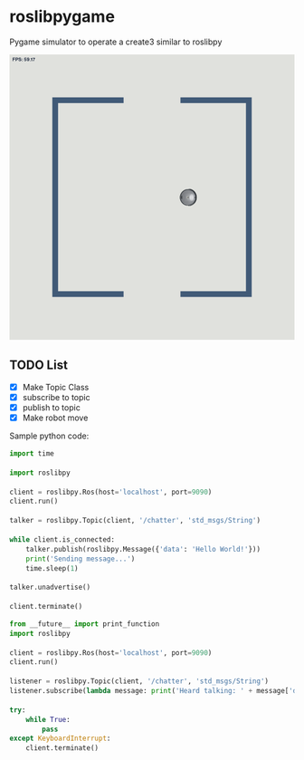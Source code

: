 # roslibpygame
Pygame simulator to operate a create3 similar to roslibpy

![alt text](assets/screenshots/1.png)

## TODO List
- [x] Make Topic Class
- [x] subscribe to topic
- [x] publish to topic
- [x] Make robot move

Sample python code:
```python
import time

import roslibpy

client = roslibpy.Ros(host='localhost', port=9090)
client.run()

talker = roslibpy.Topic(client, '/chatter', 'std_msgs/String')

while client.is_connected:
    talker.publish(roslibpy.Message({'data': 'Hello World!'}))
    print('Sending message...')
    time.sleep(1)

talker.unadvertise()

client.terminate()
```



```python
from __future__ import print_function
import roslibpy

client = roslibpy.Ros(host='localhost', port=9090)
client.run()

listener = roslibpy.Topic(client, '/chatter', 'std_msgs/String')
listener.subscribe(lambda message: print('Heard talking: ' + message['data']))

try:
    while True:
        pass
except KeyboardInterrupt:
    client.terminate()

```
